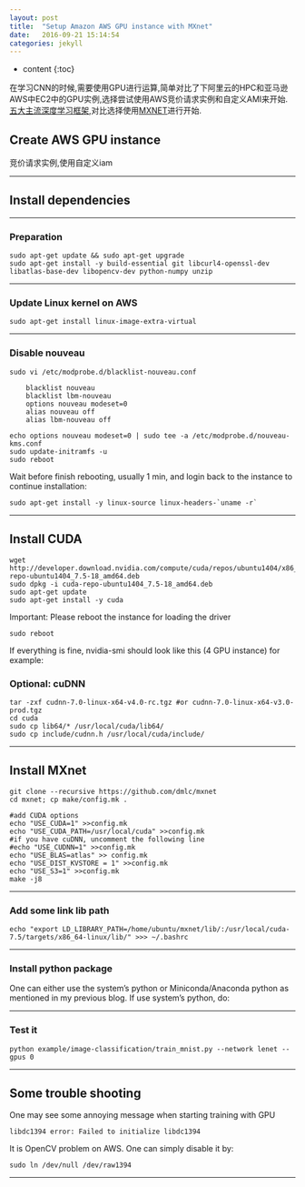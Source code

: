 ```yaml
---
layout: post
title:  "Setup Amazon AWS GPU instance with MXnet"
date:   2016-09-21 15:14:54
categories: jekyll
---
```


* content
{:toc}

在学习CNN的时候,需要使用GPU进行运算,简单对比了下阿里云的HPC和亚马逊AWS中EC2中的GPU实例,选择尝试使用AWS竞价请求实例和自定义AMI来开始.[五大主流深度学习框架](http://blog.revolutionanalytics.com/2016/08/deep-learning-part-1.html),对比选择使用[MXNET](http://mxnet.io/)进行开始.

## Create AWS GPU instance

竞价请求实例,使用自定义iam


---

## Install dependencies

	

---

### Preparation

	sudo apt-get update && sudo apt-get upgrade
	sudo apt-get install -y build-essential git libcurl4-openssl-dev libatlas-base-dev libopencv-dev python-numpy unzip

---

### Update Linux kernel on AWS

	sudo apt-get install linux-image-extra-virtual

---

### Disable nouveau

	sudo vi /etc/modprobe.d/blacklist-nouveau.conf

    	blacklist nouveau
    	blacklist lbm-nouveau
    	options nouveau modeset=0
    	alias nouveau off
    	alias lbm-nouveau off

	echo options nouveau modeset=0 | sudo tee -a /etc/modprobe.d/nouveau-kms.conf
	sudo update-initramfs -u
	sudo reboot

Wait before finish rebooting, usually 1 min, and login back to the instance to continue installation:

	sudo apt-get install -y linux-source linux-headers-`uname -r`
	
---

## Install CUDA

	wget http://developer.download.nvidia.com/compute/cuda/repos/ubuntu1404/x86_64/cuda-repo-ubuntu1404_7.5-18_amd64.deb
	sudo dpkg -i cuda-repo-ubuntu1404_7.5-18_amd64.deb
	sudo apt-get update
	sudo apt-get install -y cuda
Important: Please reboot the instance for loading the driver
	
	sudo reboot
If everything is fine, nvidia-smi should look like this (4 GPU instance) for example:

### Optional: cuDNN

	tar -zxf cudnn-7.0-linux-x64-v4.0-rc.tgz #or cudnn-7.0-linux-x64-v3.0-prod.tgz
	cd cuda
	sudo cp lib64/* /usr/local/cuda/lib64/
	sudo cp include/cudnn.h /usr/local/cuda/include/

---

## Install MXnet

	
	git clone --recursive https://github.com/dmlc/mxnet
	cd mxnet; cp make/config.mk .

	#add CUDA options
	echo "USE_CUDA=1" >>config.mk
	echo "USE_CUDA_PATH=/usr/local/cuda" >>config.mk
	#if you have cuDNN, uncomment the following line
	#echo "USE_CUDNN=1" >>config.mk
	echo "USE_BLAS=atlas" >> config.mk
	echo "USE_DIST_KVSTORE = 1" >>config.mk
	echo "USE_S3=1" >>config.mk
	make -j8

---

### Add some link lib path

	echo "export LD_LIBRARY_PATH=/home/ubuntu/mxnet/lib/:/usr/local/cuda-7.5/targets/x86_64-linux/lib/" >>> ~/.bashrc
	

---

### Install python package

One can either use the system’s python or Miniconda/Anaconda python as mentioned in my previous blog. If use system’s python, do:


---

### Test it

	python example/image-classification/train_mnist.py --network lenet --gpus 0
	

---

## Some trouble shooting

One may see some annoying message when starting training with GPU

`libdc1394 error: Failed to initialize libdc1394`

It is OpenCV problem on AWS. One can simply disable it by:

	sudo ln /dev/null /dev/raw1394
	

---
